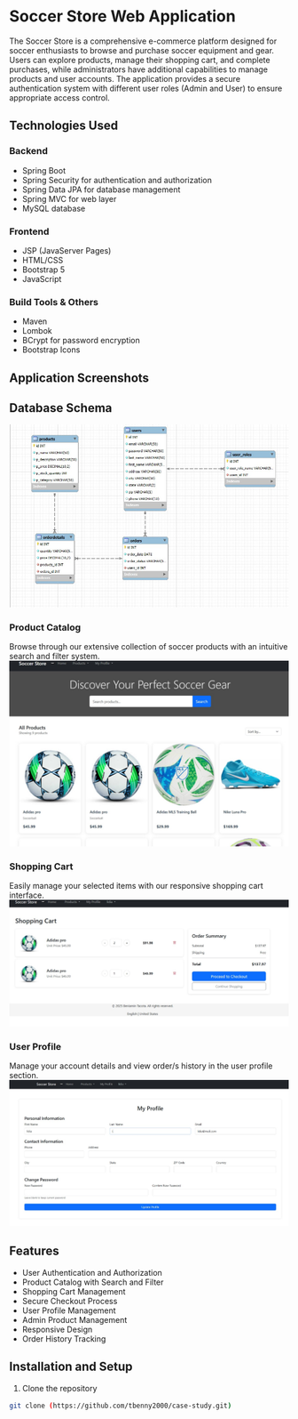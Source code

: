 # Soccer Store Web Application

The Soccer Store is a comprehensive e-commerce platform designed for soccer enthusiasts to browse and purchase soccer equipment and gear. Users can explore products, manage their shopping cart, and complete purchases, while administrators have additional capabilities to manage products and user accounts. The application provides a secure authentication system with different user roles (Admin and User) to ensure appropriate access control.

## Technologies Used

### Backend
- Spring Boot
- Spring Security for authentication and authorization
- Spring Data JPA for database management
- Spring MVC for web layer
- MySQL database

### Frontend
- JSP (JavaServer Pages)
- HTML/CSS
- Bootstrap 5
- JavaScript

### Build Tools & Others
- Maven
- Lombok
- BCrypt for password encryption
- Bootstrap Icons

## Application Screenshots

## Database Schema
![Database Schema](https://github.com/tbenny2000/case-study/blob/main/FinalERDiagram.jpg?raw=true)

### Product Catalog 
Browse through our extensive collection of soccer products with an intuitive search and filter system.
![Product Catalog](https://github.com/tbenny2000/case-study/blob/main/ProductCatalog.jpg?raw=true)


### Shopping Cart
Easily manage your selected items with our responsive shopping cart interface.
![Shopping Cart](https://github.com/tbenny2000/case-study/blob/main/CheckoutCart.jpg?raw=true)


### User Profile
Manage your account details and view order/s history in the user profile section.
![User Profile](https://github.com/tbenny2000/case-study/blob/main/UserProfile.jpg?raw=true)


## Features

- User Authentication and Authorization
- Product Catalog with Search and Filter
- Shopping Cart Management
- Secure Checkout Process
- User Profile Management
- Admin Product Management
- Responsive Design
- Order History Tracking

## Installation and Setup

1. Clone the repository
```bash
git clone (https://github.com/tbenny2000/case-study.git)

